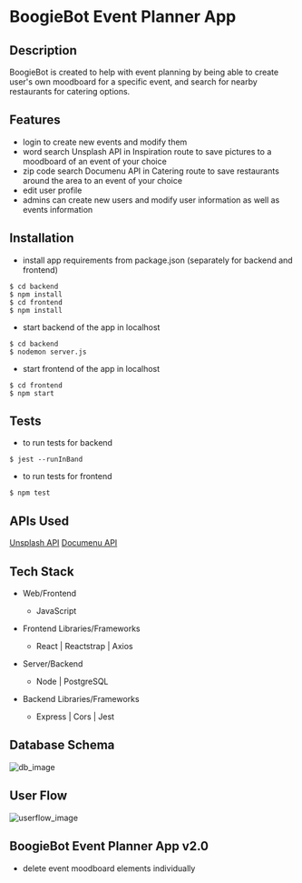 # BoogieBot Event Planner App

<!-- ![homepage_gif](./static/homepage.gif)
![jobseeeker_gif](./static/jobseeker.gif)
![recruiter_gif](./static/recruiter.gif) -->

## Description

BoogieBot is created to help with event planning by being able to create user's own moodboard for a specific event, and search for nearby restaurants for catering options.

## Features

- login to create new events and modify them
- word search Unsplash API in Inspiration route to save pictures to a moodboard of an event of your choice
- zip code search Documenu API in Catering route to save restaurants around the area to an event of your choice
- edit user profile
- admins can create new users and modify user information as well as events information

## Installation

<!-- - clone repository using command line
  
```
$ git clone https://github.com/ayresjulia/Capstone-HR.git
``` -->

- install app requirements from package.json (separately for backend and frontend)

```
$ cd backend
$ npm install
$ cd frontend
$ npm install
```

- start backend of the app in localhost

```
$ cd backend
$ nodemon server.js
```

- start frontend of the app in localhost

```
$ cd frontend
$ npm start
```

## Tests

- to run tests for backend
  
```
$ jest --runInBand
```

- to run tests for frontend
  
```
$ npm test
```

## APIs Used

[Unsplash API](https://api.unsplash.com)
[Documenu API](https://api.documenu.com)

## Tech Stack

- Web/Frontend
  - JavaScript
  
- Frontend Libraries/Frameworks
  - React | Reactstrap | Axios
  
- Server/Backend
  - Node | PostgreSQL

- Backend Libraries/Frameworks
  - Express | Cors | Jest

## Database Schema

![db_image](./src/helpers/db.png)

## User Flow

![userflow_image](./src/helpers/userflow.png)

## BoogieBot Event Planner App v2.0

- delete event moodboard elements individually